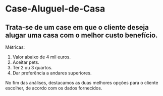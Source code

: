 # Case-Aluguel-de-Casa

## Trata-se de um case em que o cliente deseja alugar uma casa com o melhor custo benefício. 

Métricas:
1.  Valor abaixo de 4 mil euros.
2.  Aceitar pets.
3.  Ter 2 ou 3 quartos.
4.  Dar preferência a andares superiores.

No fim das análises, destacamos as duas melhores opções para o cliente escolher, de acordo com os dados fornecidos.
